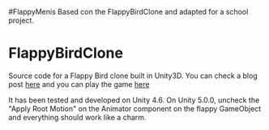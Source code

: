 #FlappyMenis
Based con the FlappyBirdClone and adapted for a school project.


FlappyBirdClone
===============
Source code for a Flappy Bird clone built in Unity3D. You can check a blog post [here](http://studentguru.gr/b/dt008/archive/2014/07/02/a-flappy-bird-clone-in-unity-source-code-included) and you can play the game [here](http://unitysamples.azurewebsites.net/flappybirdclone.html)

It has been tested and developed on Unity 4.6. On Unity 5.0.0, uncheck the "Apply Root Motion" on the Animator component on the flappy GameObject and everything should work like a charm.
